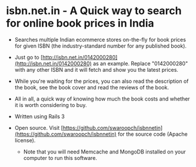 
# isbn.net.in - A Quick way to search for online book prices in India

- Searches multiple Indian ecommerce stores on-the-fly for book prices for given ISBN (the industry-standard number for any published book).
- Just go to [http://isbn.net.in/0142000280](http://isbn.net.in/0142000280) as an example. Replace "0142000280" with any other ISBN and it will fetch and show you the latest prices.
- While you're waiting for the prices, you can also read the description of the book, see the book cover and read the reviews of the book.
- All in all, a quick way of knowing how much the book costs and whether it is worth considering to buy.

- Written using Rails 3
- Open source. Visit [https://github.com/swaroopch/isbnnetin](https://github.com/swaroopch/isbnnetin) for the source code (Apache license).
    - Note that you will need Memcache and MongoDB installed on your computer to run this software.
